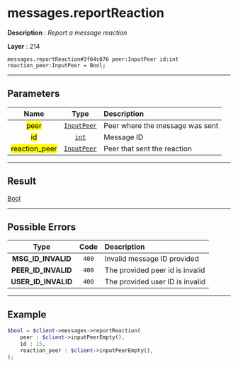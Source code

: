 # messages.reportReaction

**Description** : *Report a message reaction*

**Layer** : 214

```tl
messages.reportReaction#3f64c076 peer:InputPeer id:int reaction_peer:InputPeer = Bool;
```

---

## Parameters

| Name | Type | Description |
| :---: | :---: | :--- |
| <mark>peer</mark> | [`InputPeer`](type/InputPeer) | Peer where the message was sent |
| <mark>id</mark> | [`int`](type/int) | Message ID |
| <mark>reaction_peer</mark> | [`InputPeer`](type/InputPeer) | Peer that sent the reaction |

---

## Result

[Bool](type/Bool)

---

## Possible Errors

| Type | Code | Description |
| :---: | :---: | :--- |
| **MSG_ID_INVALID** | `400` | Invalid message ID provided |
| **PEER_ID_INVALID** | `400` | The provided peer id is invalid |
| **USER_ID_INVALID** | `400` | The provided user ID is invalid |

---

## Example

```php
$bool = $client->messages->reportReaction(
	peer : $client->inputPeerEmpty(),
	id : 15,
	reaction_peer : $client->inputPeerEmpty(),
);
```